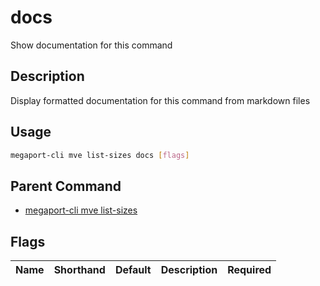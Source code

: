 # docs

Show documentation for this command

## Description

Display formatted documentation for this command from markdown files

## Usage

```sh
megaport-cli mve list-sizes docs [flags]
```


## Parent Command

* [megaport-cli mve list-sizes](megaport-cli_mve_list-sizes.md)
## Flags

| Name | Shorthand | Default | Description | Required |
|------|-----------|---------|-------------|----------|

